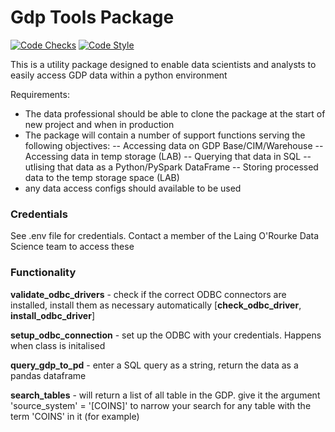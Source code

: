 # Gdp Tools Package

[![Code Checks](https://github.com/laingorourke/gdp-tools/actions/workflows/code-checks.yml/badge.svg)](https://github.com/laingorourke/gdp-tools/actions/workflows/code-checks.yml)
[![Code Style](https://img.shields.io/badge/Code%20Style-flake8-blue)](https://flake8.pycqa.org/)

This is a utility package designed to enable data scientists and analysts to easily access GDP data within a python environment

Requirements:
- The data professional should be able to clone the package at the start of new project and when in production
- The package will contain a number of support functions serving the following objectives:
-- Accessing data on GDP Base/CIM/Warehouse 
-- Accessing data in temp storage (LAB)
-- Querying that data in SQL
-- utlising that data as a Python/PySpark DataFrame
-- Storing processed data to the temp storage space (LAB)
- any data access configs should available to be used 

### Credentials

See .env file for credentials. Contact a member of the Laing O'Rourke Data Science team to access these

### Functionality

**validate_odbc_drivers** - check if the correct ODBC connectors are installed, install them as necessary automatically [**check_odbc_driver**, **install_odbc_driver**] 

**setup_odbc_connection** - set up the ODBC with your credentials. Happens when class is initalised

**query_gdp_to_pd** - enter a SQL query as a string, return the data as a pandas dataframe

**search_tables** - will return a list of all table in the GDP. give it the argument 'source_system' = '[COINS]' to narrow your search for any table with the term 'COINS' in it (for example)  






